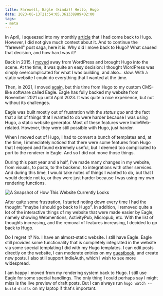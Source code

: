 ```yaml
---
title: Farewell, Eagle (kinda)! Hello, Hugo
date: 2023-06-13T21:54:05.361338989+02:00
tags:
- meta
---
```


In April, I squeezed into my monthly [article](/2023/05/01/april-23/) that I had come back to Hugo. However, I did not give much context about it. And to continue the "farewell" post saga, here it is. Why did I move back to Hugo? What caused that decision, and how hard was it?

<!--more-->

Back in 2015, I [moved](/2015/08/12/farewell-wordpress-hello-hugo/) away from WordPress and brought Hugo into the scene. At the time, it was quite an easy decision: I thought WordPress was simply overcomplicated for what I was building, and also... slow. With a static website I could do everything that I wanted at the time.

Then, in 2021, I moved [again](/2021/11/19/farewell-hugo-hello-eagle/), but this time from Hugo to my custom CMS-like software called Eagle. Eagle has fully backed my website from November 2021 up until April 2023. It was quite a nice experience, but not without its challenges.

Eagle was built mostly out of frustration with the _status quo_ and the fact that a lot of things that I wanted to do were harder because I was using Hugo, a static website generator. Most of these features were IndieWeb-related. However, they were still possible with Hugo, just harder.

When I moved out of Hugo, I had to convert a bunch of templates and, at the time, I immediately noticed that there were some features from Hugo that I enjoyed and found extremely useful, but I deemed too complicated to port to the renderer in Eagle. And so I did not move those things.

During this past year and a half, I've made many changes in my website, from visuals, to posts, to the backend, to integrations with other services. And during this time, I would take notes of things I wanted to do, but that I would decide not to, or they were just harder because I was using my own rendering functions.

![A Snapshot of How This Website Currently Looks](cdn:/524b58c66e756ff1c4afa2f72485429f3328464cb8f4751b9c13abd089d33640)

After quite some frustration, I started noting down every time I had the thought: "maybe I should go back to Hugo". In addition, I removed quite a lot of the interactive things of my website that were made easier by Eagle, namely showing Webmentions, ActivityPub, Micropub, etc. With the list of thoughts increasing, and the removal of features increasing, I decided to go back to Hugo.

Do I regret it? No. I have an almost-static website. I still have Eagle. Eagle still provides some functionality that is completely integrated in the website via some special templating I did with my Hugo templates. I can edit posts directly on the website, I can moderate entries on my [guestbook](/guestbook), and create new posts. I also still support IndieAuth, which I wish to see more widespread.

I am happy I moved from my rendering system back to Hugo. I still use Eagle for some special handlings. The only thing I could perhaps say I might miss is the live preview of draft posts. But I can always run `hugo watch --build-drafts` on my laptop if that's important.
